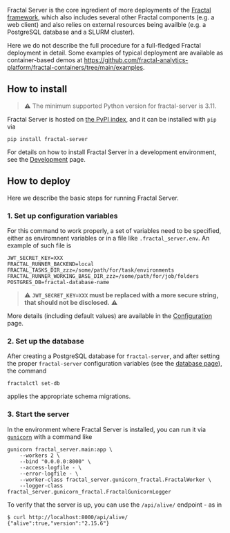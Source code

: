 Fractal Server is the core ingredient of more deployments of the [Fractal framework](https://fractal-analytics-platform.github.io/), which also includes several other Fractal components (e.g. a web client) and also relies on external resources being availble (e.g. a PostgreSQL database and a SLURM cluster).

Here we do not describe the full procedure for a full-fledged Fractal deployment in detail. Some examples of typical deployment are available as container-based demos at https://github.com/fractal-analytics-platform/fractal-containers/tree/main/examples.


## How to install

> ⚠️  The minimum supported Python version for fractal-server is 3.11.

Fractal Server is hosted on [the PyPI index](https://pypi.org/project/fractal-server), and it can be installed with `pip` via
```
pip install fractal-server
```

For details on how to install Fractal Server in a development environment, see the [Development](development.md) page.

## How to deploy

Here we describe the basic steps for running Fractal Server.

### 1. Set up configuration variables

For this command to work properly, a set of variables need to be specified,
either as enviromnent variables or in a file like `.fractal_server.env`.
An example of such file is
```
JWT_SECRET_KEY=XXX
FRACTAL_RUNNER_BACKEND=local
FRACTAL_TASKS_DIR_zzz=/some/path/for/task/environments
FRACTAL_RUNNER_WORKING_BASE_DIR_zzz=/some/path/for/job/folders
POSTGRES_DB=fractal-database-name
```


> ⚠️  **`JWT_SECRET_KEY=XXX` must be replaced with a more secure string, that
> should not be disclosed.** ⚠️

More details (including default values) are available in the [Configuration](configuration.md) page.


### 2. Set up the database
After creating a PostgreSQL database for `fractal-server`, and after setting the proper `fractal-server` configuration variables (see the [database page](internals/database_interface.md)), the command
```
fractalctl set-db
```
applies the appropriate schema migrations.

### 3. Start the server

In the environment where Fractal Server is installed, you can run it via [`gunicorn`](https://gunicorn.org) with a command like
```
gunicorn fractal_server.main:app \
    --workers 2 \
    --bind "0.0.0.0:8000" \
    --access-logfile - \
    --error-logfile - \
    --worker-class fractal_server.gunicorn_fractal.FractalWorker \
    --logger-class fractal_server.gunicorn_fractal.FractalGunicornLogger
```
To verify that the server is up, you can use the `/api/alive/` endpoint - as in
```console
$ curl http://localhost:8000/api/alive/
{"alive":true,"version":"2.15.6"}
```
